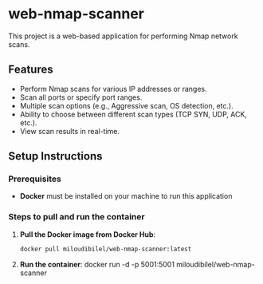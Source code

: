 # web-nmap-scanner
This project is a web-based application for performing Nmap network scans.

## Features

- Perform Nmap scans for various IP addresses or ranges.
- Scan all ports or specify port ranges.
- Multiple scan options (e.g., Aggressive scan, OS detection, etc.).
- Ability to choose between different scan types (TCP SYN, UDP, ACK, etc.).
- View scan results in real-time.

## Setup Instructions

### Prerequisites

- **Docker** must be installed on your machine to run this application

### Steps to pull and run the container

1. **Pull the Docker image from Docker Hub**:
   ```bash
   docker pull miloudibilel/web-nmap-scanner:latest

2. **Run the container**:
docker run -d -p 5001:5001 miloudibilel/web-nmap-scanner